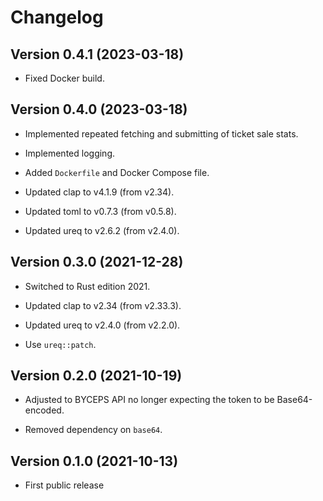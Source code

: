 # Changelog


## Version 0.4.1 (2023-03-18)

- Fixed Docker build.


## Version 0.4.0 (2023-03-18)

- Implemented repeated fetching and submitting of ticket sale stats.

- Implemented logging.

- Added `Dockerfile` and Docker Compose file.

- Updated clap to v4.1.9 (from v2.34).

- Updated toml to v0.7.3 (from v0.5.8).

- Updated ureq to v2.6.2 (from v2.4.0).


## Version 0.3.0 (2021-12-28)

- Switched to Rust edition 2021.

- Updated clap to v2.34 (from v2.33.3).

- Updated ureq to v2.4.0 (from v2.2.0).

- Use `ureq::patch`.


## Version 0.2.0 (2021-10-19)

- Adjusted to BYCEPS API no longer expecting the token to be
  Base64-encoded.

- Removed dependency on `base64`.


## Version 0.1.0 (2021-10-13)

- First public release
